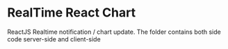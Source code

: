 # RealTime React Chart
ReactJS Realtime notification / chart update.
The folder contains both side code server-side and client-side

